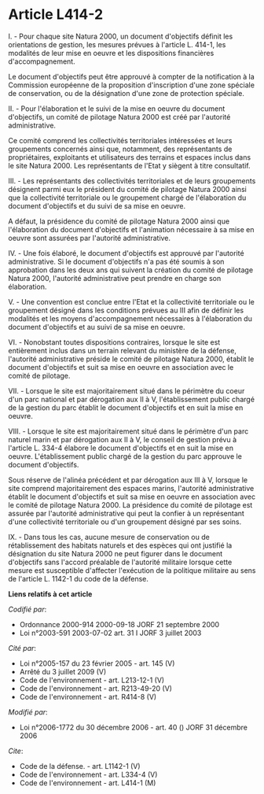# Article L414-2

I. - Pour chaque site Natura 2000, un document d'objectifs définit les orientations de gestion, les mesures prévues à
l'article L. 414-1, les modalités de leur mise en oeuvre et les dispositions financières d'accompagnement.

Le document d'objectifs peut être approuvé à compter de la notification à la Commission européenne de la proposition
d'inscription d'une zone spéciale de conservation, ou de la désignation d'une zone de protection spéciale.

II. - Pour l'élaboration et le suivi de la mise en oeuvre du document d'objectifs, un comité de pilotage Natura 2000 est créé
par l'autorité administrative.

Ce comité comprend les collectivités territoriales intéressées et leurs groupements concernés ainsi que, notamment, des
représentants de propriétaires, exploitants et utilisateurs des terrains et espaces inclus dans le site Natura 2000. Les
représentants de l'Etat y siègent à titre consultatif.

III. - Les représentants des collectivités territoriales et de leurs groupements désignent parmi eux le président du comité
de pilotage Natura 2000 ainsi que la collectivité territoriale ou le groupement chargé de l'élaboration du document
d'objectifs et du suivi de sa mise en oeuvre.

A défaut, la présidence du comité de pilotage Natura 2000 ainsi que l'élaboration du document d'objectifs et l'animation
nécessaire à sa mise en oeuvre sont assurées par l'autorité administrative.

IV. - Une fois élaboré, le document d'objectifs est approuvé par l'autorité administrative. Si le document d'objectifs n'a
pas été soumis à son approbation dans les deux ans qui suivent la création du comité de pilotage Natura 2000, l'autorité
administrative peut prendre en charge son élaboration.

V. - Une convention est conclue entre l'Etat et la collectivité territoriale ou le groupement désigné dans les conditions
prévues au III afin de définir les modalités et les moyens d'accompagnement nécessaires à l'élaboration du document
d'objectifs et au suivi de sa mise en oeuvre.

VI. - Nonobstant toutes dispositions contraires, lorsque le site est entièrement inclus dans un terrain relevant du ministère
de la défense, l'autorité administrative préside le comité de pilotage Natura 2000, établit le document d'objectifs et suit
sa mise en oeuvre en association avec le comité de pilotage.

VII. - Lorsque le site est majoritairement situé dans le périmètre du coeur d'un parc national et par dérogation aux II à V,
l'établissement public chargé de la gestion du parc établit le document d'objectifs et en suit la mise en oeuvre.

VIII. - Lorsque le site est majoritairement situé dans le périmètre d'un parc naturel marin et par dérogation aux II à V, le
conseil de gestion prévu à l'article L. 334-4 élabore le document d'objectifs et en suit la mise en oeuvre. L'établissement
public chargé de la gestion du parc approuve le document d'objectifs.

Sous réserve de l'alinéa précédent et par dérogation aux III à V, lorsque le site comprend majoritairement des espaces
marins, l'autorité administrative établit le document d'objectifs et suit sa mise en oeuvre en association avec le comité de
pilotage Natura 2000. La présidence du comité de pilotage est assurée par l'autorité administrative qui peut la confier à un
représentant d'une collectivité territoriale ou d'un groupement désigné par ses soins.

IX. - Dans tous les cas, aucune mesure de conservation ou de rétablissement des habitats naturels et des espèces qui ont
justifié la désignation du site Natura 2000 ne peut figurer dans le document d'objectifs sans l'accord préalable de
l'autorité militaire lorsque cette mesure est susceptible d'affecter l'exécution de la politique militaire au sens de
l'article L. 1142-1 du code de la défense.

**Liens relatifs à cet article**

_Codifié par_:

  - Ordonnance 2000-914 2000-09-18 JORF 21 septembre 2000
  - Loi n°2003-591 2003-07-02 art. 31 I JORF 3 juillet 2003

_Cité par_:

  - Loi n°2005-157 du 23 février 2005 - art. 145 (V)
  - Arrêté du 3 juillet 2009 (V)
  - Code de l'environnement - art. L213-12-1 (V)
  - Code de l'environnement - art. R213-49-20 (V)
  - Code de l'environnement - art. R414-8 (V)

_Modifié par_:

  - Loi n°2006-1772 du 30 décembre 2006 - art. 40 () JORF 31 décembre 2006

_Cite_:

  - Code de la défense. - art. L1142-1 (V)
  - Code de l'environnement - art. L334-4 (V)
  - Code de l'environnement - art. L414-1 (M)
